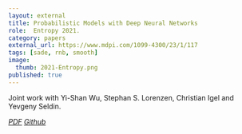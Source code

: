 ```yaml
---
layout: external
title: Probabilistic Models with Deep Neural Networks
role:  Entropy 2021.
category: papers
external_url: https://www.mdpi.com/1099-4300/23/1/117
tags: [sade, rnb, smooth]
image:
  thumb: 2021-Entropy.png
published: true
---
```


Joint work with Yi-Shan Wu, Stephan S. Lorenzen, Christian Igel and Yevgeny Seldin.

<!--


-->
<a href="https://www.mdpi.com/1099-4300/23/1/117"><i class="fa fa-file-pdf-o" aria-hidden="true"> PDF</i></a> 
<a href="https://github.com/PGM-Lab/ProbModelsDNNs"><i class="fa fa-github" aria-hidden="true" > Github</i></a> 
